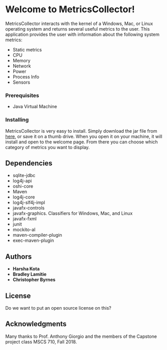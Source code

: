 # Welcome to MetricsCollector!

MetricsCollector interacts with the kernel of a Windows, Mac, or Linux operating system and returns several useful metrics to the user.  This application provides the user with information about the following system metrics:

* Static metrics
* CPU
* Memory
* Network
* Power
* Process Info
* Sensors

### Prerequisites
* Java Virtual Machine

### Installing

MetricsCollector is very easy to install. Simply download the jar file from [here](https://drive.google.com/drive/folders/1r6Y6kXuzJKM1JHFgEcjQ6OCHv6jitklV?usp=sharing), or save it on a thumb drive.
When you open it on your machine, it will install and open to the welcome page. From there you can choose which category of metrics you want to display.

## Dependencies

* sqlite-jdbc
* log4j-api
* oshi-core
* Maven
* log4j-core
* log4j-slf4j-impl
* javafx-controls
* javafx-graphics. Classifiers for Windows, Mac, and Linux
* javafx-fxml
* junit
* mockito-al
* maven-compiler-plugin
* exec-maven-plugin

## Authors

* **Harsha Kota**
* **Bradley Lamitie**
* **Christopher Byrnes**

## License

Do we want to put an open source license on this?

## Acknowledgments

Many thanks to Prof. Anthony Giorgio and the members of the Capstone project class MSCS 710, Fall 2018.

